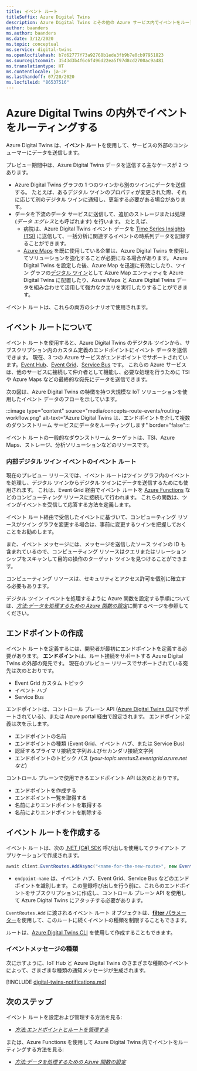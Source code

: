 ```yaml
---
title: イベント ルート
titleSuffix: Azure Digital Twins
description: Azure Digital Twins とその他の Azure サービス内でイベントをルーティングする方法について説明します。
author: baanders
ms.author: baanders
ms.date: 3/12/2020
ms.topic: conceptual
ms.service: digital-twins
ms.openlocfilehash: b7d62777f73a92768b1ede3fb9b7e0cb97951823
ms.sourcegitcommit: 3543d3b4f6c6f496d22ea5f97d8cd2700ac9a481
ms.translationtype: HT
ms.contentlocale: ja-JP
ms.lasthandoff: 07/20/2020
ms.locfileid: "86537516"
---
```

# <a name="route-events-within-and-outside-of-azure-digital-twins"></a>Azure Digital Twins の内外でイベントをルーティングする

Azure Digital Twins は、**イベント ルート**を使用して、サービスの外部のコンシューマーにデータを送信します。 

プレビュー期間中は、Azure Digital Twins データを送信する主なケースが 2 つあります。
* Azure Digital Twins グラフの 1 つのツインから別のツインにデータを送信する。 たとえば、あるデジタル ツインのプロパティが変更された際、それに応じて別のデジタル ツインに通知し、更新する必要がある場合があります。
* データを下流のデータ サービスに送信して、追加のストレージまたは処理 (*データ エグレス*とも呼ばれます) を行います。 たとえば、
  - 病院は、Azure Digital Twins イベント データを [Time Series Insights (TSI)](../time-series-insights/time-series-insights-update-overview.md) に送信して、一括分析に関連するイベントの時系列データを記録することができます。
  - [Azure Maps](../azure-maps/about-azure-maps.md) を既に使用している企業は、Azure Digital Twins を使用してソリューションを強化することが必要になる場合があります。 Azure Digital Twins を設定した後、Azure Map を迅速に有効にしたり、ツイン グラフの[デジタル ツイン](concepts-twins-graph.md)として Azure Map エンティティを Azure Digital Twins に配置したり、Azure Maps と Azure Digital Twins データを組み合わせて活用して強力なクエリを実行したりすることができます。

イベント ルートは、これらの両方のシナリオで使用されます。

## <a name="about-event-routes"></a>イベント ルートについて

イベント ルートを使用すると、Azure Digital Twins のデジタル ツインから、サブスクリプション内のカスタム定義のエンドポイントにイベント データを送信できます。 現在、3 つの Azure サービスがエンドポイントでサポートされています。[Event Hub](../event-hubs/event-hubs-about.md)、[Event Grid](../event-grid/overview.md)、[Service Bus](../service-bus-messaging/service-bus-messaging-overview.md) です。 これらの Azure サービスは、他のサービスに接続して仲介者として機能し、必要な処理を行うために TSI や Azure Maps などの最終的な宛先にデータを送信できます。

次の図は、Azure Digital Twins の特徴を持つ大規模な IoT ソリューションを使用したイベント データのフローを示しています。

:::image type="content" source="media/concepts-route-events/routing-workflow.png" alt-text="Azure Digital Twins は、エンドポイントを介して複数のダウンストリーム サービスにデータをルーティングします" border="false":::

イベント ルートの一般的なダウンストリーム ターゲットは、TSI、Azure Maps、ストレージ、分析ソリューションなどのリソースです。

### <a name="event-routes-for-internal-digital-twin-events"></a>内部デジタル ツイン イベントのイベント ルート

現在のプレビュー リリースでは、イベント ルートはツイン グラフ内のイベントを処理し、デジタル ツインからデジタル ツインにデータを送信するためにも使用されます。 これは、Event Grid 経由でイベント ルートを [Azure Functions](../azure-functions/functions-overview.md) などのコンピューティング リソースに接続して行われます。 これらの関数は、ツインがイベントを受信して応答する方法を定義します。 

イベント ルート経由で受信したイベントに基づいて、コンピューティング リソースがツイン グラフを変更する場合は、事前に変更するツインを把握しておくことをお勧めします。 

また、イベント メッセージには、メッセージを送信したソース ツインの ID も含まれているので、コンピューティング リソースはクエリまたはリレーションシップをスキャンして目的の操作のターゲット ツインを見つけることができます。 

コンピューティング リソースは、セキュリティとアクセス許可を個別に確立する必要もあります。

デジタル ツイン イベントを処理するように Azure 関数を設定する手順については、[*方法:データを処理するための Azure 関数の設定*](how-to-create-azure-function.md)に関するページを参照してください。

## <a name="create-an-endpoint"></a>エンドポイントの作成

イベント ルートを定義するには、開発者が最初にエンドポイントを定義する必要があります。 **エンドポイント**は、ルート接続をサポートする Azure Digital Twins の外部の宛先です。 現在のプレビュー リリースでサポートされている宛先は次のとおりです。
* Event Grid カスタム トピック
* イベント ハブ
* Service Bus

エンドポイントは、コントロール プレーン API ([Azure Digital Twins CLI](how-to-use-cli.md)でサポートされている)、または Azure portal 経由で設定されます。 エンドポイント定義は次を示します。
* エンドポイントの名前
* エンドポイントの種類 (Event Grid、イベント ハブ、または Service Bus)
* 認証するプライマリ接続文字列およびセカンダリ接続文字列 
* エンドポイントのトピック パス (*your-topic.westus2.eventgrid.azure.net など*)

コントロール プレーンで使用できるエンドポイント API は次のとおりです。
* エンドポイントを作成する
* エンドポイント一覧を取得する
* 名前によりエンドポイントを取得する
* 名前によりエンドポイントを削除する

## <a name="create-an-event-route"></a>イベント ルートを作成する
 
イベント ルートは、次の [.NET (C#) SDK](how-to-use-apis-sdks.md) 呼び出しを使用してクライアント アプリケーションで作成されます。 

```csharp
await client.EventRoutes.AddAsync("<name-for-the-new-route>", new EventRoute("<endpoint-name>"));
```

* `endpoint-name` は、イベント ハブ、Event Grid、Service Bus などのエンドポイントを識別します。 この登録呼び出しを行う前に、これらのエンドポイントをサブスクリプションに作成し、コントロール プレーン API を使用して Azure Digital Twins にアタッチする必要があります。

`EventRoutes.Add` に渡されるイベント ルート オブジェクトは、[**filter** パラメーター](./how-to-manage-routes.md#filter-events)を使用して、このルートに続くイベントの種類を制限することもできます。

ルートは、[Azure Digital Twins CLI](how-to-use-cli.md) を使用して作成することもできます。

### <a name="types-of-event-messages"></a>イベントメッセージの種類

次に示すように、IoT Hub と Azure Digital Twins のさまざまな種類のイベントによって、さまざまな種類の通知メッセージが生成されます。

[!INCLUDE [digital-twins-notifications.md](../../includes/digital-twins-notifications.md)]

## <a name="next-steps"></a>次のステップ

イベント ルートを設定および管理する方法を見る:
* [*方法:エンドポイントとルートを管理する*](how-to-manage-routes.md)

または、Azure Functions を使用して Azure Digital Twins 内でイベントをルーティングする方法を見る:
* [*方法:データを処理するための Azure 関数の設定*](how-to-create-azure-function.md)
